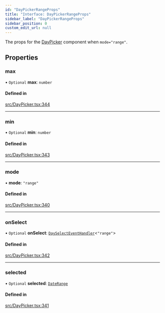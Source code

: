 ```yaml
---
id: "DayPickerRangeProps"
title: "Interface: DayPickerRangeProps"
sidebar_label: "DayPickerRangeProps"
sidebar_position: 0
custom_edit_url: null
---
```


The props for the [DayPicker](/api/functions/DayPicker.md) component when `mode="range"`.

## Properties

### max

• `Optional` **max**: `number`

#### Defined in

[src/DayPicker.tsx:344](https://github.com/gpbl/react-day-picker/blob/cd80be68f/src/DayPicker.tsx#L344)

___

### min

• `Optional` **min**: `number`

#### Defined in

[src/DayPicker.tsx:343](https://github.com/gpbl/react-day-picker/blob/cd80be68f/src/DayPicker.tsx#L343)

___

### mode

• **mode**: ``"range"``

#### Defined in

[src/DayPicker.tsx:340](https://github.com/gpbl/react-day-picker/blob/cd80be68f/src/DayPicker.tsx#L340)

___

### onSelect

• `Optional` **onSelect**: [`DaySelectEventHandler`](/api/types/DaySelectEventHandler.md)<``"range"``\>

#### Defined in

[src/DayPicker.tsx:342](https://github.com/gpbl/react-day-picker/blob/cd80be68f/src/DayPicker.tsx#L342)

___

### selected

• `Optional` **selected**: [`DateRange`](/api/types/DateRange.md)

#### Defined in

[src/DayPicker.tsx:341](https://github.com/gpbl/react-day-picker/blob/cd80be68f/src/DayPicker.tsx#L341)
